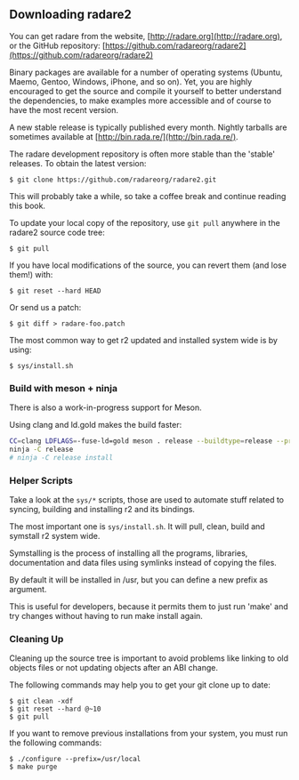 ## Downloading radare2

You can get radare from the website, [http://radare.org](http://radare.org),
or the GitHub repository: [https://github.com/radareorg/radare2](https://github.com/radareorg/radare2)


Binary packages are available for a number of operating systems (Ubuntu, Maemo, Gentoo, Windows, iPhone, and so on). Yet, you are highly encouraged to get the source and compile it yourself to better understand the dependencies, to make examples more accessible and of course to have the most recent version.

A new stable release is typically published every month. Nightly tarballs are sometimes available at [http://bin.rada.re/](http://bin.rada.re/).

The radare development repository is often more stable than the 'stable' releases. To obtain the latest version:
```
$ git clone https://github.com/radareorg/radare2.git
```
This will probably take a while, so take a coffee break and continue reading this book.

To update your local copy of the repository, use `git pull` anywhere in the radare2 source code tree:
```
$ git pull
```
If you have local modifications of the source, you can revert them (and lose them!) with:
```
$ git reset --hard HEAD
```
Or send us a patch:
```
$ git diff > radare-foo.patch
```
The most common way to get r2 updated and installed system wide is by using:
```
$ sys/install.sh
```
### Build with meson + ninja

There is also a work-in-progress support for Meson.

Using clang and ld.gold makes the build faster:
```bash
CC=clang LDFLAGS=-fuse-ld=gold meson . release --buildtype=release --prefix ~/.local/stow/radare2/release
ninja -C release
# ninja -C release install
```

### Helper Scripts

Take a look at the `sys/*` scripts, those are used to automate stuff related to syncing, building and installing r2 and its bindings.

The most important one is `sys/install.sh`. It will pull, clean, build and symstall r2 system wide.

Symstalling is the process of installing all the programs, libraries, documentation and data files using symlinks instead of copying the files.

By default it will be installed in /usr, but you can define a new prefix as argument.

This is useful for developers, because it permits them to just run 'make' and try changes without having to run make install again.

### Cleaning Up

Cleaning up the source tree is important to avoid problems like linking to old objects files or not updating objects after an ABI change.

The following commands may help you to get your git clone up to date:
```
$ git clean -xdf
$ git reset --hard @~10
$ git pull
```
If you want to remove previous installations from your system, you must run the following commands:
```
$ ./configure --prefix=/usr/local
$ make purge
```
